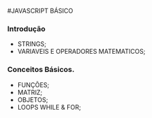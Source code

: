 #JAVASCRIPT BÁSICO


### Introdução
- STRINGS;
- VARIAVEIS E OPERADORES MATEMATICOS;

### Conceitos Básicos.

- FUNÇÕES;
- MATRIZ;
- OBJETOS;
- LOOPS WHILE & FOR;